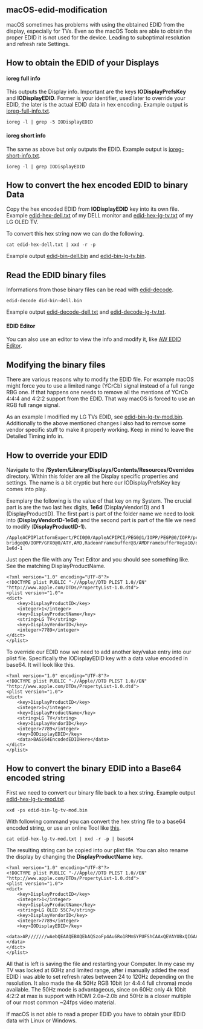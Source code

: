 ## macOS-edid-modification

macOS sometimes has problems with using the obtained EDID from the display, especially for TVs. Even so the macOS Tools are able to obtain the proper EDID it is not used for the device. Leading to suboptimal resolution and refresh rate Settings.


## How to obtain the EDID of your Displays

#### ioreg full info

This outputs the Display info. Important are the keys **IODisplayPrefsKey** and **IODisplayEDID**. Former is your identifier, used later to override your EDID, the later is the actual EDID data in hex encoding. Example output is [ioreg-full-info.txt](ioreg-full-info.txt).

```
ioreg -l | grep -5 IODisplayEDID
```

#### ioreg short info

The same as above but only outputs the EDID. Example output is [ioreg-short-info.txt](ioreg-short-info.txt).

```
ioreg -l | grep IODisplayEDID
```

## How to convert the hex encoded EDID to binary Data

Copy the hex encoded EDID from **IODisplayEDID** key into its own file. Example [edid-hex-dell.txt](edid-hex-dell.txt) of my DELL monitor and [edid-hex-lg-tv.txt](edid-hex-lg-tv.txt) of my LG OLED TV.

To convert this hex string now we can do the following.

```
cat edid-hex-dell.txt | xxd -r -p
```

Example output [edid-bin-dell.bin](edid-bin-dell.bin) and [edid-bin-lg-tv.bin](edid-bin-lg-tv.bin).

## Read the EDID binary files

Informations from those binary files can be read with [edid-decode](https://git.linuxtv.org/edid-decode.git/tree/).

```
edid-decode did-bin-dell.bin
```

Example output [edid-decode-dell.txt](edid-decode-dell.txt) and [edid-decode-lg-tv.txt](edid-decode-lg-tv.txt).

#### EDID Editor

You can also use an editor to view the info and modify it, like [AW EDID Editor](https://www.analogway.com/americas/products/software-tools/aw-edid-editor/).

## Modifying the binary files

There are various reasons why to modify the EDID file. For example macOS might force you to use a limited range (YCrCb) signal instead of a full range RBG one. If that happens one needs to remove all the mentions of YCrCb 4:4:4 and 4:2:2 support from the EDID. That way macOS is forced to use an RGB full range signal.

As an example I modified my LG TVs EDID, see [edid-bin-lg-tv-mod.bin](edid-bin-lg-tv-mod.bin). Additionally to the above mentioned changes i also had to remove some vendor specific stuff to make it properly working. Keep in mind to leave the Detailed Timing info in.

## How to override your EDID

Navigate to the **/System⁩/⁨Library⁩/⁨Displays⁩/Contents⁩/⁨Resources⁩/⁨Overrides⁩** directory. Within this folder are all the Display specific properties and settings. The name is a bit cryptic but here our IODisplayPrefsKey key comes into play.

Exemplary the following is the value of that key on my System. The crucial part is are the two last hex digits, **1e6d** (DisplayVendorID) and **1** (DisplayProductID). The first part is part of the folder name we need to look into (**DisplayVendorID-1e6d**) and the second part is part of the file we need to modify (**DisplayProductID-1**).

````
/AppleACPIPlatformExpert/PCI0@0/AppleACPIPCI/PEG0@1/IOPP/PEGP@0/IOPP/pci-bridge@0/IOPP/GFX0@0/ATY,AMD,RadeonFramebuffer@3/AMDFramebufferVega10/display0/AppleDisplay-1e6d-1
````

Just open the file with any Text Editor and you should see something like. See the matching DisplayProductName.

````
<?xml version="1.0" encoding="UTF-8"?>
<!DOCTYPE plist PUBLIC "-//Apple//DTD PLIST 1.0//EN" "http://www.apple.com/DTDs/PropertyList-1.0.dtd">
<plist version="1.0">
<dict>
	<key>DisplayProductID</key>
	<integer>1</integer>
	<key>DisplayProductName</key>
	<string>LG TV</string>
	<key>DisplayVendorID</key>
	<integer>7789</integer>
</dict>
</plist>
````

To override our EDID now we need to add another key/value entry into our plist file. Specifically the IODisplayEDID key with a data value encoded in base64. It will look like this.

````
<?xml version="1.0" encoding="UTF-8"?>
<!DOCTYPE plist PUBLIC "-//Apple//DTD PLIST 1.0//EN" "http://www.apple.com/DTDs/PropertyList-1.0.dtd">
<plist version="1.0">
<dict>
	<key>DisplayProductID</key>
	<integer>1</integer>
	<key>DisplayProductName</key>
	<string>LG TV</string>
	<key>DisplayVendorID</key>
	<integer>7789</integer>
	<key>IODisplayEDID</key>
	<data>BASE64EncodedEDIDHere</data>
</dict>
</plist>
````

## How to convert the binary EDID into a Base64 encoded string

First we need to convert our binary file back to a hex string. Example output [edid-hex-lg-tv-mod.txt](edid-hex-lg-tv-mod.txt).

````
xxd -ps edid-bin-lg-tv-mod.bin
````

With following command you can convert the hex string file to a base64 encoded string, or use an online Tool like [this](http://tomeko.net/online_tools/hex_to_base64.php?lang=en).

````
cat edid-hex-lg-tv-mod.txt | xxd -r -p | base64
````

The resulting string can be copied into our plist file. You can also rename the display by changing the **DisplayProductName** key.

````
<?xml version="1.0" encoding="UTF-8"?>
<!DOCTYPE plist PUBLIC "-//Apple//DTD PLIST 1.0//EN" "http://www.apple.com/DTDs/PropertyList-1.0.dtd">
<plist version="1.0">
<dict>
	<key>DisplayProductID</key>
	<integer>1</integer>
	<key>DisplayProductName</key>
	<string>LG OLED 55C7</string>
	<key>DisplayVendorID</key>
	<integer>7789</integer>
	<key>IODisplayEDID</key>
	<data>AP///////wAebQEAAQEBAQEbAQSzoFp4Au6Ro1RMmSYPUFShCAAxQEVAYUBxQIGAAQEBAQEBCOgAMPJwWoCwWIoAQIRjAAAeAjqAGHE4LUBYLEUAQIRjAAAeAAAA/QA6eR6IPAAAAAAAAAAAAAAA/ABMRyBPTEVEIDU1QzcKAWMCAzPBWmFgEB9mZQQTBRQDAhggISIbAV1eX2JjZD9ALwlXBxUHUFcHAT0GwGcEA+MFgAANAeIPM+sBRtAAJgoJdYBbbGYhULBRABswQHA2AECEYwAAHgAAAAAAAAAAAAAAAAAAAAAAAAAAAAAAAAAAAAAAAAAAAAAAAAAAAAAAsw==</data>
</dict>
</plist>
````

All that is left is saving the file and restarting your Computer. In my case my TV was locked at 60Hz and limited range, after i manually added the read EDID i was able to set refresh rates between 24 to 120Hz depending on the resolution. It also made the 4k 50Hz RGB 10bit (or 4:4:4 full chroma) mode available. The 50Hz mode is advantageous, since on 60Hz only 4k 10bit 4:2:2 at max is support with HDMI 2.0a–2.0b and 50Hz is a closer multiple of our most common ~24fps video material.

If macOS is not able to read a proper EDID you have to obtain your EDID data with Linux or Windows.